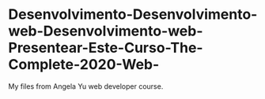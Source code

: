 # Desenvolvimento-Desenvolvimento-web-Desenvolvimento-web-Presentear-Este-Curso-The-Complete-2020-Web-
My files from Angela Yu web developer course.
